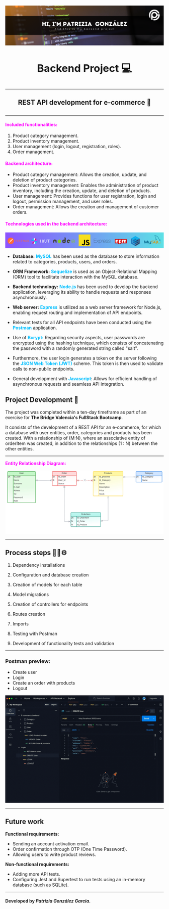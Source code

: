 ![foto](assets/banner.png)

# **<h3 align="center">Backend Project 💻</h3>**

---

## **<h4 align="center">REST API development for e-commerce 🛒</h4>**

---

**<h4 style="color: fuchsia;">Included functionalities:</h4>**

1. Product category management.
2. Product inventory management.
3. User management (login, logout, registration, roles).
4. Order management.

**<h4 style="color: fuchsia;">Backend architecture:</h4>**

-   Product category management: Allows the creation, update, and deletion of product categories.
-   Product inventory management: Enables the administration of product inventory, including the creation, update, and deletion of products.
-   User management: Provides functions for user registration, login and logout, permission management, and user roles.
-   Order management: Allows the creation and management of customer orders.

**<h4 style="color: fuchsia;">Technologies used in the backend architecture:</h4>**
![foto](assets/logos.png)

-   **Database:** <span style="color: #00BFFF;">**MySQL**</span> has been used as the database to store information related to categories, products, users, and orders.
-   **ORM Framework:** <span style="color: #00BFFF;">**Sequelize**</span> is used as an Object-Relational Mapping (ORM) tool to facilitate interaction with the MySQL database.
-   **Backend technology:** <span style="color: #00BFFF;">**Node.js**</span> has been used to develop the backend application, leveraging its ability to handle requests and responses asynchronously.
-   **Web server:** <span style="color: #00BFFF;">**Express**</span> is utilized as a web server framework for Node.js, enabling request routing and implementation of API endpoints.

-   Relevant tests for all API endpoints have been conducted using the <span style="color: #00BFFF;">**Postman**</span> application.

-   Use of <span style="color: #00BFFF;">**Bcrypt:**</span> Regarding security aspects, user passwords are encrypted using the hashing technique, which consists of concatenating the password with a randomly generated string called "salt".

-   Furthermore, the user login generates a token on the server following the <span style="color: #00BFFF;">**JSON Web Token (JWT)**</span> scheme. This token is then used to validate calls to non-public endpoints.

-   General development with <span style="color: #00BFFF;">**Javascript**</span>: Allows for efficient handling of asynchronous requests and seamless API integration.

## **Project Development** 🔧

The project was completed within a ten-day timeframe as part of an exercise for **The Bridge Valencia's FullStack Bootcamp**.

It consists of the development of a REST API for an e-commerce, for which a database with user entities, order, categories and products has been created. With a relationship of (M:N), where an associative entity of orderItem was created, in addition to the relationships (1 : N) between the other entities.

---

<span style="color: fuchsia;">**Entity Relationship Diagram:**</span>

![foto](assets/der.png)

---

## **Process steps** 🔩🔧⚙️

1. Dependency installations

2. Configuration and database creation

3. Creation of models for each table

4. Model migrations

5. Creation of controllers for endpoints

6. Routes creation

7. Imports

8. Testing with Postman

9. Development of functionality tests and validation

---

### **Postman preview:**

-   Create user
-   Login
-   Create an order with products
-   Logout

![foto](assets/postman.gif)

---

## Future work

**Functional requirements:**

-   Sending an account activation email.
-   Order confirmation through OTP (One Time Password).
-   Allowing users to write product reviews.

**Non-functional requirements:**

-   Adding more API tests.
-   Configuring Jest and Supertest to run tests using an in-memory database (such as SQLite).

---

#### Developed by _Patrizia González Garcia_.

